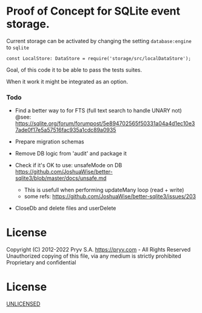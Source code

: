 # Proof of Concept for SQLite event storage. 

Current storage can be activated by changing the setting `database:engine` to `sqlite`

```
const LocalStore: DataStore = require('storage/src/localDataStore');
```

Goal, of this code it to be able to pass the tests suites. 

When it work it might be integrated as an option. 

### Todo
- Find a better way to for FTS (full text search to handle UNARY not)
@see: https://sqlite.org/forum/forumpost/5e894702565f50331a04a4d1ec10e37ade0f17e5a57516fac935a1cdc89a0935

- Prepare migration schemas

- Remove DB logic from 'audit' and package it

- Check if it's OK to use: unsafeMode on DB
    https://github.com/JoshuaWise/better-sqlite3/blob/master/docs/unsafe.md
  - This is usefull when performing updateMany loop (read + write)
  - some refs: https://github.com/JoshuaWise/better-sqlite3/issues/203


- CloseDb and delete files and userDelete
# License
Copyright (C) 2012-2022 Pryv S.A. https://pryv.com - All Rights Reserved
Unauthorized copying of this file, via any medium is strictly prohibited
Proprietary and confidential

# License

[UNLICENSED](LICENSE)
